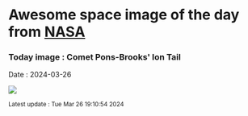 
# Awesome space image of the day from [NASA](https://api.nasa.gov/)

### Today image : Comet Pons-Brooks' Ion Tail
Date : 2024-03-26

![](https://apod.nasa.gov/apod/image/2403/CometPons_Peirce_1080.jpg)

<small>Latest update : Tue Mar 26 19:10:54 2024</small>
        